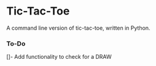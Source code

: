 # Tic-Tac-Toe
A command line version of tic-tac-toe, written in Python.

### To-Do 

[]- Add functionality to check for a DRAW

